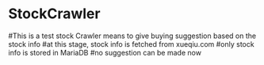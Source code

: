 # StockCrawler
#This is a test stock Crawler means to give buying suggestion based on the stock info
#at this stage, stock info is fetched from xueqiu.com
#only stock info is stored in MariaDB
#no suggestion can be made now
